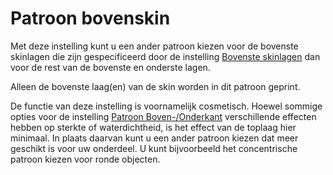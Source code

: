 Patroon bovenskin
====
Met deze instelling kunt u een ander patroon kiezen voor de bovenste skinlagen die zijn gespecificeerd door de instelling [Bovenste skinlagen](../top_bottom/roofing_layer_count.md) dan voor de rest van de bovenste en onderste lagen.

Alleen de bovenste laag(en) van de skin worden in dit patroon geprint.

De functie van deze instelling is voornamelijk cosmetisch. Hoewel sommige opties voor de instelling [Patroon Boven-/Onderkant](../top_bottom/top_bottom_pattern.md) verschillende effecten hebben op sterkte of waterdichtheid, is het effect van de toplaag hier minimaal. In plaats daarvan kunt u een ander patroon kiezen dat meer geschikt is voor uw onderdeel. U kunt bijvoorbeeld het concentrische patroon kiezen voor ronde objecten.